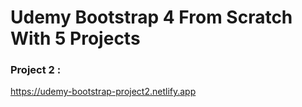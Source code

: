 # Udemy Bootstrap 4 From Scratch With 5 Projects

### Project 2 :
https://udemy-bootstrap-project2.netlify.app